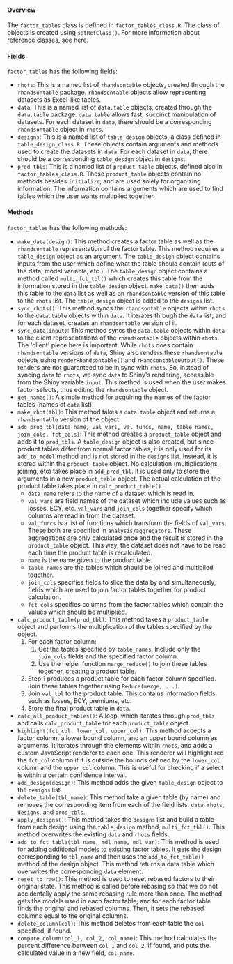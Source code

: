 #### **Overview**  
The `factor_tables` class is defined in `factor_tables_class.R`. The class of objects is created using `setRefClass()`.  For more information about reference classes, [see here](http://adv-r.had.co.nz/R5.html).

#### **Fields**
`factor_tables` has the following fields:
* `rhots`: This is a named list of `rhandsontable` objects, created through the `rhandsontable` package.  `rhandsontable` objects allow representing datasets as Excel-like tables.
* `data`: This is a named list of `data.table` objects, created through the `data.table` package.  `data.table` allows fast, succinct manipulation of datasets.  For each dataset in `data`, there should be a corresponding `rhandsontable` object in `rhots`. 
* `designs`: This is a named list of `table_design` objects, a class defined in `table_design_class.R`.  These objects contain arguments and methods used to create the datasets in `data`.  For each dataset in `data`, there should be a corresponding `table_design` object in `designs`.
* `prod_tbls`: This is a named list of `product_table` objects, defined also in `factor_tables_class.R`.  These `product_table` objects contain no methods besides `initialize`, and are used solely for organizing information.  The information contains arguments which are used to find tables which the user wants multiplied together.

#### **Methods**
`factor_tables` has the following methods:  
* `make_data(design)`: This method creates a factor table as well as the `rhandsontable` representation of the factor table.  This method requires a `table_design` object as an argument.  The `table_design` object contains inputs from the user which define what the table should contain (cuts of the data, model variable, etc.).  The `table_design` object contains a method called `multi_fct_tbl()` which creates this table from the information stored in the `table_design` object.  `make_data()` then adds this table to the `data` list as well as an `rhandsontable` version of this table to the `rhots` list.  The `table_design` object is added to the `designs` list.
* `sync_rhots()`: This method syncs the `rhandsontable` objects within `rhots` to the `data.table` objects within `data`.  It iterates through the `data` list, and for each dataset, creates an `rhandsontable` version of it.
* `sync_data(input)`: This method syncs the `data.table` objects within `data` to the client representations of the `rhandsontable` objects within `rhots`.  The 'client' piece here is important.  While `rhots` does contain `rhandsontable` versions of `data`, Shiny also renders these `rhandsontable` objects using `renderRhandsontable()` and `rHandsontableOutput()`.  These renders are not guaranteed to be in sync with `rhots`.  So, instead of syncing `data` to `rhots`, we sync `data` to Shiny's rendering, accessible from the Shiny variable `input`.  This method is used when the user makes factor selects, thus editing the `rhandsontable` object.
* `get_names()`: A simple method for acquiring the names of the factor tables (names of `data` list).
* `make_rhot(tbl)`: This method takes a `data.table` object and returns a `rhandsontable` version of the object.
* `add_prod_tbl(data_name, val_vars, val_funcs, name, table_names, join_cols, fct_cols)`: This method creates a `product_table` object and adds it to `prod_tbls`.  A `table_design` object is also created, but since product tables differ from normal factor tables, it is only used for its `add_to_model` method and is not stored in the `designs` list.  Instead, it is stored within the `product_table` object.  No calculation (multiplications, joining, etc) takes place in `add_prod_tbl`.  It is used only to store the arguments in a new `product_table` object.  The actual calculation of the product table takes place in `calc_product_table()`.
  * `data_name` refers to the name of a dataset which is read in.  
  * `val_vars` are field names of the dataset which include values such as losses, ECY, etc.  `val_vars` and `join_cols` together specify which columns are read in from the dataset.
  * `val_funcs` is a list of functions which transform the fields of `val_vars`.  These both are specified in `analysis/aggregators`.  These aggregations are only calculated once and the result is stored in the `product_table` object.  This way, the dataset does not have to be read each time the product table is recalculated.
  * `name` is the name given to the product table.
  * `table_names` are the tables which should be joined and multiplied together.
  * `join_cols` specifies fields to slice the data by and simultaneously, fields which are used to join factor tables together for product calculation.  
  * `fct_cols` specifies columns from the factor tables which contain the values which should be multiplied.
* `calc_product_table(prod_tbl)`: This method takes a `product_table` object and performs the multiplication of the tables specified by the object.  
  1. For each factor column:
      1. Get the tables specified by `table_names`.  Include only the `join_cols` fields and the specified factor column.
      2. Use the helper function `merge_reduce()` to join these tables together, creating a product table.
  2. Step 1 produces a product table for each factor column specified.  Join these tables together using `Reduce(merge, ...)`.
  3. Join `val_tbl` to the product table.  This contains information fields such as losses, ECY, premiums, etc.
  4. Store the final product table in `data`.
* `calc_all_product_tables()`: A loop, which iterates through `prod_tbls` and calls `calc_product_table` for each `product_table` object.
* `highlight(fct_col, lower_col, upper_col)`: This method accepts a factor column, a lower bound column, and an upper bound column as arguments.  It iterates through the elements within `rhots`, and adds a custom JavaScript renderer to each one.  This renderer will highlight red the `fct_col` column if it is outside the bounds defined by the `lower_col` column and the `upper_col` column.  This is useful for checking if a select is within a certain confidence interval.
* `add_design(design)`: This method adds the given `table_design` object to the `designs` list.
* `delete_table(tbl_name)`: This method take a given table (by name) and removes the corresponding item from each of the field lists: `data`, `rhots`, `designs`, and `prod_tbls`.
* `apply_designs()`: This method takes the `designs` list and build a table from each design using the `table_design` method, `multi_fct_tbl()`.  This method overwrites the existing `data` and `rhots` fields.
* `add_to_fct_table(tbl_name, mdl_name, mdl_var)`: This method is used for adding additional models to existing factor tables.  It gets the design corresponding to `tbl_name` and then uses the `add_to_fct_table()` method of the design object.  This method returns a data table which overwrites the corresponding `data` element. 
* `reset_to_raw()`: This method is used to reset rebased factors to their original state.  This method is called before rebasing so that we do not accidentally apply the same rebasing rule more than once.  The method gets the models used in each factor table, and for each factor table finds the original and rebased columns.  Then, it sets the rebased columns equal to the original columns.
* `delete_column(col)`: This method deletes from each table the `col` specified, if found.
* `compare_column(col_1, col_2, col_name)`: This method calculates the percent difference between `col_1` and `col_2`, if found, and puts the calculated value in a new field, `col_name`.
